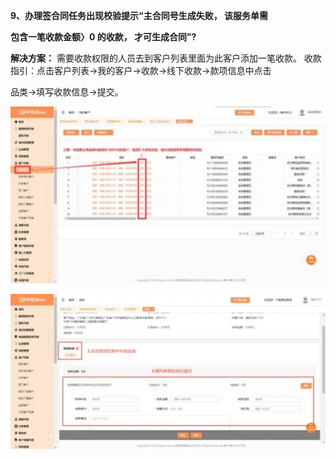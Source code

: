 <a name="bookmark9"></a>**9、办理签合同任务出现校验提示“主合同号生成失败，  该服务单需**

**包含一笔收款金额〉0 的收款， 才可生成合同”?**

**解决方案：** 需要收款权限的人员去到客户列表里面为此客户添加一笔收款。 收款指引：点击客户列表→我的客户→收款→线下收款→款项信息中点击

品类→填写收款信息→提交。


![](Aspose.Words.b68367b0-589b-40fd-8910-d88c2839953f.012.jpeg)

![](Aspose.Words.b68367b0-589b-40fd-8910-d88c2839953f.013.jpeg)


